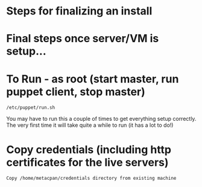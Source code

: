 # Steps for finalizing an install
# Final steps once server/VM is setup...

# To Run - as root (start master, run puppet client, stop master)
    /etc/puppet/run.sh

You may have to run this a couple of times to get everything setup
correctly. The very first time it will take quite a while to run
(it has a lot to do!)

# Copy credentials (including http certificates for the live servers)
    Copy /home/metacpan/credentials directory from existing machine

